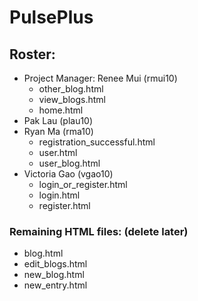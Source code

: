 # PulsePlus

## Roster:
* Project Manager: Renee Mui (rmui10)
  - other_blog.html
  - view_blogs.html
  - home.html
* Pak Lau (plau10)
* Ryan Ma (rma10)
  - registration_successful.html
  - user.html
  - user_blog.html
* Victoria Gao (vgao10)
  - login_or_register.html
  - login.html
  - register.html

### Remaining HTML files: (delete later)
* blog.html
* edit_blogs.html
* new_blog.html
* new_entry.html
